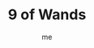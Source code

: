 ---
# basics
title     		 : "9 of Wands"
token					 : 'wands-09'
card_type			 : '' # major, minor, court
layout				 : "tarot-card"
author    		 : 'me'
one_liner 		 : "Toughness, persistence, stamina, loyalty, release"
alt_names			 : ['Strength', 'Conflict']
images				 : ['/assets/images/tarot/rws/rw-wands-09.jpg']
keywords			 : ['toughness', 'persistence', 'stamina', 'loyalty', 'release']
url						 : 'tarot/cards/wands-09'
aliases				 : []

# password: 'foolish journey'
dropbox				 : 'https://www.dropbox.com/sh/vv66vkmvsywz04l/AAC6Qw1dQi-LFlAK0LDH-mH0a?dl=0'

meaning_light  : "Sticking with it for the duration. Fulfilling your promises and obligations. Bearing up under incredible duress. Dragging yourself across the finish line. Picking yourself up by your own bootstraps. Refusing to quit. Going as far as you can go and being satisfied with your performance."

meaning_shadow : "Making yourself a martyr. Abandoning your post. Giving up at the first sign of opposition. Being prevented from fulfilling an obligation. Failing to be dependable. Refusing to let something go that needs to be released. Beating a dead horse."

# more detail
correspondence_planet 			: "Moon"
correspondence_astrological : "Sagittarius"
correspondence_affirmation  : "When the going gets tough, I stay the course."
correspondence_story 				: "The main character continues to strive for the goal, despite terrible odds."

advice_relationships 	 : "Sometimes relationships of any kind are hard work. You and your partner must be able to count on each other when the going gets rough. If you’ve been unreliable, it’s time to change your ways. If your partner doesn’t seem to be in things for the long haul, you should plan accordingly."

advice_work 					 : "When there’s hard work to be done, you learn who your real friends are. Call on others for support, especially if you feel overwhelmed. Take note of who responds. Recognize, too, when you’ve had enough; doggedly pressing on when you’re broken benefits no one."

advice_spirituality 	 : "Meaningful progress takes time. You’ll be tempted to give up, to abandon your practices, to shrug off your faith. Stick with it. Your transformation is slow, but steady. Encourage yourself by looking back and seeing how far you’ve come."

advice_personal_growth : "Know when to be a hero. Coached by phrases like “When the going gets tough, the tough get going,” you’ll be tempted to crawl ahead even when you’re down. Some causes deserve your total dedication; some don’t. Knowing the difference is an important component of maturity."

advice_fortune_telling : "Don’t relax yet; there’s more to come. The test you’re facing now is happening for one reason: to show you who your real friends are."

questions	: ["How do you cope when things get really tough?", "When you get low, what encourages you to go on?", "At what point should you be able to let this situation go?"]

# referenced in the symbols.toml data file
symbols	  : ['9', 'wands', 'battered-figure', 'background-wands']

# metadata
suppress_topnav : true
related_cards 	: []

---